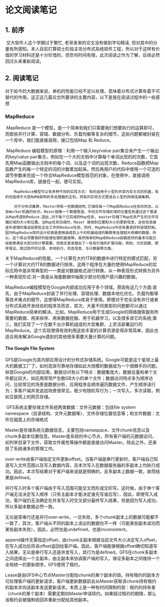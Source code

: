 # 论文阅读笔记

## 1. 前序

​		交大软件人这个学期过于繁忙, 老哥发来的论文没有做到字句精读, 但对其中的分量有所感知。本人目前打算硕士阶段主攻分布式系统软件工程，所以对于这样有价值的学习材料还是十分珍惜的，但奈何时间有限，此次阅读之作为了解，后续必然回过头来重新阅读。

## 2. 阅读笔记

​		对于如今的大数据来说，单机的性能已经不足以处理，意味着分布式计算有着不可替代的作用。这正这几篇论文所要讲的主要内容，以下是我在阅读过程中的一些感想

### MapReduce

​		MapReduce 是一个模型，是一个简单到我们只需要我们想要执行的运算即可，而那些并行计算、容错、数据分布、负载均衡等复杂的细节，这些问题都被封装在一个库中，我们能直接调用，接口包括Map 和 Reduce。

​		MapReduce 编程模型的原理：利用一个输入key/value pair集合来产生一个输出的key/value pair集合，例如在一个大的文档中计算每个单词出现的的次数，它首先用Map函数输出文档中的每个词、以及这个词的出现次数，Reduce函数把Map函数产生的每一个特定的词的计数累加起来。然后再用户的代码中使用一个可选的调节参数来完成一个符合MapReduce模型规范的对象，在使用中，直接调用MapReduce库，链接在一起，便可实现。

 		MapReduce模型可以有多种不同的实现方式: 有的适用于小型的共享内存方式的机器，有的则适用于大型NUMA架构的多处理器的主机，而有的实现方式更适合人型的网络连接集群。

 		对于分布式集群，Master持有一些数据结构,它储存每一个Map和Reduce任务的状态，以及Worker机器的标识。Maser就像一个数据管道，中向文件存储区域的位畳信息通过这个管道从Map传递到Reduce.因此,对于每个已完成的Map任务, master存儲了Map任务产生的文件存儲区域的大小和位置。当Map任务完成时，Maser 接收到位置和大小的更新信息，这些信息被逐步递增的推送给那些正在工作的Reduce任务。同时，MapReduce中还有着良好的容错机制。因为MapReduce库的设计初衷是使用由成百上千的机器组成的集群来处理超大规模的数据，所以，这个库必须要很好的能够处理机器故障。虽然简单的Map和Reduce函数提供的基本功能已经能够满足大部分的计算需要，但是还是发掘出了一些有价值的扩展功能。例如，分区函数、顺序保证、跳过损坏的记录、本地执行、状态信息、与计数器等方面。

​		关于MapReduce的性能，一个计算在大约1TB的数据中进行特定的模式匹配，另一个计算对大约1TB的数据进行排序。这两个程序在大量的使用MapReduce的实际应用中是非常典型的一一类是对数据格式进行转换，从一种表现形式转换为另外一种表现形式:另一类是从海量数据中抽取少部分的用户感兴趣的数据。

​		MapReduce编程模型在Google内部成功应用于多个领域。原因有这几个方面:首先，由于MapReduce封装了并行处理、容错处理、数据本地化优化、负载均衡等等技术难点的细节，这使得MapReduce库易于使用。即便对于完全没有并行或者分布式系统开发经验的程序员而言，其次，大量不同类型的问题都可以通过MapReduce简单的解决。比如，MapReduce用于生成Google的网络搜索服务所需要的数据、用来排序、用来数据挖掘、用于机器学习，以及很多其它的系统;第三，我们实现了一个在数千台计算机组成的大型集群，上灵活部署运行的MapReduce。这个实现使得有效利用这些丰富的计算资源变得非常简单，因此也适合用来解决Google遇到的其他很多需要大量计算的问题。

#### The Google File System

​		GFS是Google为其内部应用设计的分布式存储系统。Google可能是这个星球上最大的数据工厂了。如何高效可靠地存储如此大规模的数据成为一个很棘手的问题。纵观Google的内部应用，数据访问有以下特点：数据集庞大，数据总量和单个文件都比较大，如应用常常产生数GB大小的单个文件；数据访问特点多为顺序访问，比较常见的场景是数据分析，应用程序会顺序遍历数据文件，产生顺序读行为；多客户端并发追加场景很常见，极少有随机写行为；一次写入，多次读取，例如互联网上的网页存储。

​		GFS系统主要存储文件系统两类数据：文件元数据：包括file system namespace（目录结构、文件元数据等）、文件存储位置信息等；和文件数据：文件在磁盘上的存储格式

​		Master是存储系统元数据信息，主要包括namespace、文件chunk信息以及chunk多副本位置信息。Master是系统的中心节点，所有客户端的元数据访问，如列举目录下文件，获取文件属性等操作都是直接访问Master。除此之外，还承担了系统诸多的管理工作。

​		over-write由客户端指定文件更新offset。当客户端是串行更新时，客户端自己知道写入文件范围以及写入数据内容，且本次写入在数据服务器的多副本上均执行成功。因此，本次写结果对于客户端来说就是明确的，且多副本上数据一致，故而结果是defined。

​		并行写入时多个客户端由于写入范围可能交叉而形成交织写。这时候，由于单个客户端无法决定写入顺序（只有主副本才能决定谁先写谁后写），因此，即使写入成功，客户端仍无法确定在并发写入时交叉部分最终写入结果，但是因为写入成功，所以多副本数据必然一致。

​		无论是穿串行还是并行over-write，一旦失败，多个chunk副本上的数据可能都不一致了，其次，客户端从不同的副本上读出的数据也不一样（可能某些副本成功而某些副本失败），因此，必然也是undefined，也是inconsistent。

​		append操作无需指定offset，由chunk主副本根据当前文件大小决定写入offset，在写入成功后将该offset返回给客户端。因此，客户端能够根据offset确切知道写入结果，无论是串行写入还是并发写入，其行为是defined。GFS在chunk多副本之间选择出一个主副本，由主副本来协调客户端的写入，保证多副本之间维持一个全局统一的更新顺序，GFS使用了租约。

​		Lease是由GFS中心节点Master分配给chunk的某个副本的锁。持有租约的副本方可处理客户端的更新请求，客户端更新数据前会从Master获取该chunk持有租约的副本并向该副本发送更新请求。本质上是一种有时间限制的锁：租约的持有者（chunk的某个副本）需要定期向Master申请续约。如果超过租约的期限，那么该租约会被强制收回并重新分配给其他副本。